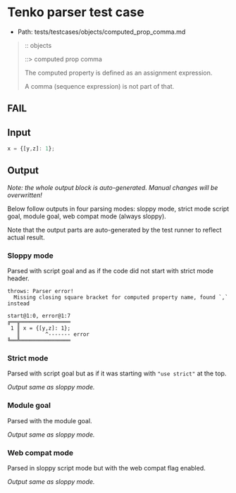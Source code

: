 # Tenko parser test case

- Path: tests/testcases/objects/computed_prop_comma.md

> :: objects
>
> ::> computed prop comma
>
> The computed property is defined as an assignment expression.
>
> A comma (sequence expression) is not part of that.

## FAIL

## Input

`````js
x = {[y,z]: 1};
`````

## Output

_Note: the whole output block is auto-generated. Manual changes will be overwritten!_

Below follow outputs in four parsing modes: sloppy mode, strict mode script goal, module goal, web compat mode (always sloppy).

Note that the output parts are auto-generated by the test runner to reflect actual result.

### Sloppy mode

Parsed with script goal and as if the code did not start with strict mode header.

`````
throws: Parser error!
  Missing closing square bracket for computed property name, found `,` instead

start@1:0, error@1:7
╔══╦════════════════
 1 ║ x = {[y,z]: 1};
   ║        ^------- error
╚══╩════════════════

`````

### Strict mode

Parsed with script goal but as if it was starting with `"use strict"` at the top.

_Output same as sloppy mode._

### Module goal

Parsed with the module goal.

_Output same as sloppy mode._

### Web compat mode

Parsed in sloppy script mode but with the web compat flag enabled.

_Output same as sloppy mode._
